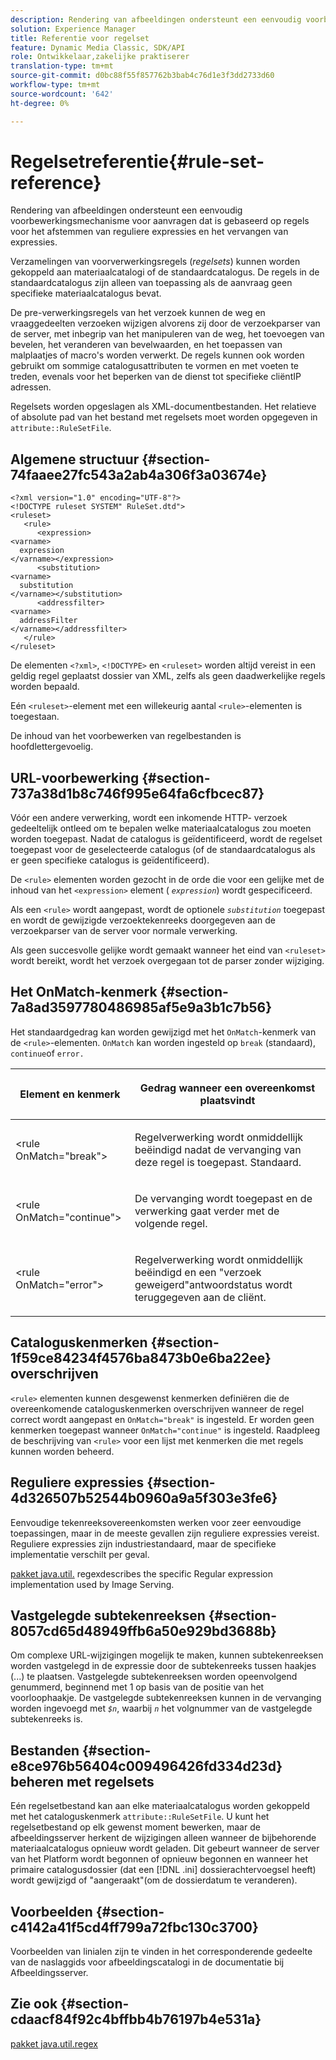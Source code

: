 ```yaml
---
description: Rendering van afbeeldingen ondersteunt een eenvoudig voorbewerkingsmechanisme voor aanvragen dat is gebaseerd op regels voor het afstemmen van reguliere expressies en het vervangen van expressies.
solution: Experience Manager
title: Referentie voor regelset
feature: Dynamic Media Classic, SDK/API
role: Ontwikkelaar,zakelijke praktiserer
translation-type: tm+mt
source-git-commit: d0bc88f55f857762b3bab4c76d1e3f3dd2733d60
workflow-type: tm+mt
source-wordcount: '642'
ht-degree: 0%

---
```



# Regelsetreferentie{#rule-set-reference}

Rendering van afbeeldingen ondersteunt een eenvoudig voorbewerkingsmechanisme voor aanvragen dat is gebaseerd op regels voor het afstemmen van reguliere expressies en het vervangen van expressies.

<!--<a id="section_F44601A65CE1451EAD0A449C66B773CC"></a>-->

Verzamelingen van voorverwerkingsregels (*regelsets*) kunnen worden gekoppeld aan materiaalcatalogi of de standaardcatalogus. De regels in de standaardcatalogus zijn alleen van toepassing als de aanvraag geen specifieke materiaalcatalogus bevat.

De pre-verwerkingsregels van het verzoek kunnen de weg en vraaggedeelten verzoeken wijzigen alvorens zij door de verzoekparser van de server, met inbegrip van het manipuleren van de weg, het toevoegen van bevelen, het veranderen van bevelwaarden, en het toepassen van malplaatjes of macro&#39;s worden verwerkt. De regels kunnen ook worden gebruikt om sommige catalogusattributen te vormen en met voeten te treden, evenals voor het beperken van de dienst tot specifieke cliëntIP adressen.

Regelsets worden opgeslagen als XML-documentbestanden. Het relatieve of absolute pad van het bestand met regelsets moet worden opgegeven in `attribute::RuleSetFile`.

## Algemene structuur {#section-74faaee27fc543a2ab4a306f3a03674e}

```
<?xml version="1.0" encoding="UTF-8"?>
<!DOCTYPE ruleset SYSTEM" RuleSet.dtd">
<ruleset>
   <rule>
      <expression>
<varname>
  expression
</varname></expression>
      <substitution>
<varname>
  substitution
</varname></substitution>
      <addressfilter>
<varname>
  addressFilter
</varname></addressfilter>
   </rule>
</ruleset>
```

De elementen `<?xml>`, `<!DOCTYPE>` en `<ruleset>` worden altijd vereist in een geldig regel geplaatst dossier van XML, zelfs als geen daadwerkelijke regels worden bepaald.

Eén `<ruleset>`-element met een willekeurig aantal `<rule>`-elementen is toegestaan.

De inhoud van het voorbewerken van regelbestanden is hoofdlettergevoelig.

## URL-voorbewerking {#section-737a38d1b8c746f995e64fa6cfbcec87}

Vóór een andere verwerking, wordt een inkomende HTTP- verzoek gedeeltelijk ontleed om te bepalen welke materiaalcatalogus zou moeten worden toegepast. Nadat de catalogus is geïdentificeerd, wordt de regelset toegepast voor de geselecteerde catalogus (of de standaardcatalogus als er geen specifieke catalogus is geïdentificeerd).

De `<rule>` elementen worden gezocht in de orde die voor een gelijke met de inhoud van het `<expression>` element ( *`expression`*) wordt gespecificeerd.

Als een `<rule>` wordt aangepast, wordt de optionele *`substitution`* toegepast en wordt de gewijzigde verzoektekenreeks doorgegeven aan de verzoekparser van de server voor normale verwerking.

Als geen succesvolle gelijke wordt gemaakt wanneer het eind van `<ruleset>` wordt bereikt, wordt het verzoek overgegaan tot de parser zonder wijziging.

## Het OnMatch-kenmerk {#section-7a8ad3597780486985af5e9a3b1c7b56}

Het standaardgedrag kan worden gewijzigd met het `OnMatch`-kenmerk van de `<rule>`-elementen. `OnMatch` kan worden ingesteld op  `break` (standaard),  `continue`of  `error.`

<table id="table_4CABF55B33854A128D5F326B31C6C397"> 
 <thead> 
  <tr> 
   <th colname="col1" class="entry"> <p>Element en kenmerk </p> </th> 
   <th colname="col2" class="entry"> <p>Gedrag wanneer een overeenkomst plaatsvindt </p> </th> 
  </tr> 
 </thead>
 <tbody> 
  <tr> 
   <td colname="col1"> <p><span class="codeph"> &lt;rule OnMatch="break"&gt;</span> </p> </td> 
   <td colname="col2"> <p>Regelverwerking wordt onmiddellijk beëindigd nadat de vervanging van deze regel is toegepast. Standaard. </p> </td> 
  </tr> 
  <tr> 
   <td colname="col1"> <p><span class="codeph"> &lt;rule OnMatch="continue"&gt;</span> </p> </td> 
   <td colname="col2"> <p>De vervanging wordt toegepast en de verwerking gaat verder met de volgende regel. </p> </td> 
  </tr> 
  <tr> 
   <td colname="col1"> <p><span class="codeph"> &lt;rule OnMatch="error"&gt;</span> </p> </td> 
   <td colname="col2"> <p>Regelverwerking wordt onmiddellijk beëindigd en een "verzoek geweigerd"antwoordstatus wordt teruggegeven aan de cliënt. </p> </td> 
  </tr> 
 </tbody> 
</table>

## Cataloguskenmerken {#section-1f59ce84234f4576ba8473b0e6ba22ee} overschrijven

`<rule>` elementen kunnen desgewenst kenmerken definiëren die de overeenkomende cataloguskenmerken overschrijven wanneer de regel correct wordt aangepast en  `OnMatch="break"` is ingesteld. Er worden geen kenmerken toegepast wanneer `OnMatch="continue"` is ingesteld. Raadpleeg de beschrijving van `<rule>` voor een lijst met kenmerken die met regels kunnen worden beheerd.

## Reguliere expressies {#section-4d326507b52544b0960a9a5f303e3fe6}

Eenvoudige tekenreeksovereenkomsten werken voor zeer eenvoudige toepassingen, maar in de meeste gevallen zijn reguliere expressies vereist. Reguliere expressies zijn industriestandaard, maar de specifieke implementatie verschilt per geval.

[pakket java.util.](https://www2.cs.duke.edu/csed/java/jdk1.4.2/docs/api/) regexdescribes the specific Regular expression implementation used by Image Serving.

## Vastgelegde subtekenreeksen {#section-8057cd65d48949ffb6a50e929bd3688b}

Om complexe URL-wijzigingen mogelijk te maken, kunnen subtekenreeksen worden vastgelegd in de expressie door de subtekenreeks tussen haakjes (...) te plaatsen. Vastgelegde subtekenreeksen worden opeenvolgend genummerd, beginnend met 1 op basis van de positie van het voorloophaakje. De vastgelegde subtekenreeksen kunnen in de vervanging worden ingevoegd met *`$n`*, waarbij *`n`* het volgnummer van de vastgelegde subtekenreeks is.

## Bestanden {#section-e8ce976b56404c009496426fd334d23d} beheren met regelsets

Eén regelsetbestand kan aan elke materiaalcatalogus worden gekoppeld met het cataloguskenmerk `attribute::RuleSetFile`. U kunt het regelsetbestand op elk gewenst moment bewerken, maar de afbeeldingsserver herkent de wijzigingen alleen wanneer de bijbehorende materiaalcatalogus opnieuw wordt geladen. Dit gebeurt wanneer de server van het Platform wordt begonnen of opnieuw begonnen en wanneer het primaire catalogusdossier (dat een [!DNL .ini] dossierachtervoegsel heeft) wordt gewijzigd of &quot;aangeraakt&quot;(om de dossierdatum te veranderen).

## Voorbeelden {#section-c4142a41f5cd4ff799a72fbc130c3700}

Voorbeelden van linialen zijn te vinden in het corresponderende gedeelte van de naslaggids voor afbeeldingscatalogi in de documentatie bij Afbeeldingsserver.

## Zie ook {#section-cdaacf84f92c4bffbb4b76197b4e531a}

[pakket java.util.regex](https://www2.cs.duke.edu/csed/java/jdk1.4.2/docs/api/)
